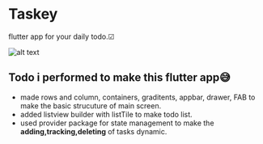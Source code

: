 # Taskey
flutter app for your daily todo.☑

![alt text](https://github.com/ralphcoder/Parallel-Inertia/blob/master/readme%20assets/Mockup_02_marble_PSD_compressed.jpg
)

## Todo i performed to make this flutter app😅
- made rows and column, containers, graditents, appbar, drawer, FAB to make the basic strucuture of main screen.
- added listview builder with listTile to make todo list.
- used provider package for state management to make the **adding,tracking,deleting** of tasks dynamic.


